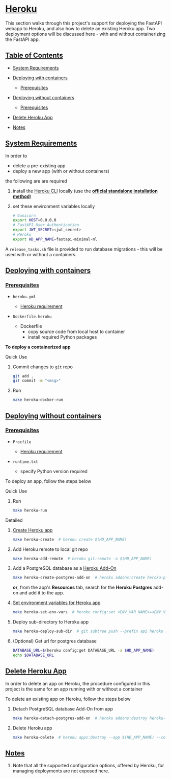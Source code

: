 # [Heroku](#heroku)

This section walks through this project's support for deploying the FastAPI webapp to Heroku, and also how to delete an existing Heroku app. Two deployment options will be discussed here - with and without containerizing the FastAPI app.

## [Table of Contents](#table-of-contents)
-   [System Requirements](#system-requirements)

-   [Deploying with containers](#deploying-with-containers)
    -   [Prerequisites](#prerequisites)

-   [Deploying without containers](#deploying-without-containers)
    -   [Prerequisites](#prerequisites)

-   [Delete Heroku App](#delete-heroku-app)

-   [Notes](#notes)

## [System Requirements](#system-requirements)

In order to

-   delete a pre-existing app
-   deploy a new app (with or without containers)

the following are are required

1.  install the [Heroku CLI](https://devcenter.heroku.com/categories/command-line) locally (use the [**official standalone installation method**](https://devcenter.heroku.com/articles/heroku-cli#standalone-installation))

2.  set these environment variables locally
    ```bash
    # Gunicorn
    export HOST=0.0.0.0
    # FastAPI User Authentication
    export JWT_SECRET=<jwt_secret>
    # Heroku
    export HD_APP_NAME=fastapi-minimal-ml
    ```

A `release_tasks.sh` file is provided to run database migrations - this will be used with or without a containers.

## [Deploying with containers](#deploying-with-containers)

### [Prerequisites](#prerequisites)
-   `heroku.yml`
    -   [Heroku requirement](https://devcenter.heroku.com/articles/build-docker-images-heroku-yml)

-   `Dockerfile.heroku`
    -   Dockerfile
        -   copy source code from local host to container
        -   install required Python packages

**To deploy a containerized app**

Quick Use
1.  Commit changes to `git` repo
    ```bash
    git add .
    git commit -m "<msg>"
    ```

2.  Run
    ```bash
    make heroku-docker-run
    ```

## [Deploying without containers](#deploying-without-containers)

### [Prerequisites](#prerequisites)
-   `Procfile`
    -   [Heroku requirement](https://devcenter.heroku.com/articles/procfile#deploying-to-heroku)

-   `runtime.txt`
    -   specify Python version required

To deploy an app, follow the steps below

Quick Use
1.  Run
    ```bash
    make heroku-run
    ```

Detailed
1.  [Create Heroku app](https://devcenter.heroku.com/articles/creating-apps#creating-a-named-app)
    ```bash
    make heroku-create  # heroku create $(HD_APP_NAME)
    ```

2.  Add Heroku remote to local git repo
    ```bash
    make heroku-add-remote  # heroku git:remote -a $(HD_APP_NAME)
    ```

3.  Add a PostgreSQL database as a [Heroku Add-On](https://elements.heroku.com/addons/heroku-postgresql)
    ```bash
    make heroku-create-postgres-add-on  # heroku addons:create heroku-postgresql:hobby-dev --app $(HD_APP_NAME)
    ```

    **or**, from the app's **Resources** tab, search for the **Heroku Postgres** add-on and add it to the app.

4.  [Set environment variables for Heroku app](https://devcenter.heroku.com/articles/config-vars#set-a-config-var)
    ```bash
    make heroku-set-env-vars  # heroku config:set <ENV_VAR_NAME>=<ENV_VAR_VALUE>
    ```

5.  Deploy sub-directory to Heroku app
    ```bash
    make heroku-deploy-sub-dir  # git subtree push --prefix api heroku main && heroku logs --tail
    ```

6.  (Optional) Get url for postgres database
    ```bash
    DATABASE_URL=$(heroku config:get DATABASE_URL -a $HD_APP_NAME)
    echo $DATABASE_URL
    ```

## [Delete Heroku App](#delete-heroku-app)
In order to delete an app on Heroku, the procedure configured in this project is the same for an app running with or without a container

To delete an existing app on Heroku, follow the steps below
1.  Detach PostgreSQL database Add-On from app
    ```bash
    make heroku-detach-postgres-add-on  # heroku addons:destroy heroku-postgresql:hobby-dev --confirm $(HD_APP_NAME)
    ```

2.  Delete Heroku app
    ```bash
    make heroku-delete  # heroku apps:destroy --app $(HD_APP_NAME) --confirm $(HD_APP_NAME)
    ``` 

## [Notes](#notes)
1.  Note that all the supported configuration options, offered by Heroku, for managing deployments are not exposed here.
